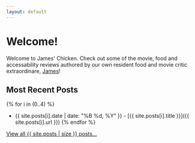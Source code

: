 ```yaml
---
layout: default
---
```


# Welcome!

Welcome to James' Chicken. Check out some of the movie, food and accessability reviews authored by our own resident food and movie critic extraordinare, [James](/about/)!

## Most Recent Posts

{% for i in (0..4) %}
* {{ site.posts[i].date | date: "%B %d, %Y" }} - [{{ site.posts[i].title }}]({{ site.posts[i].url }})
{% endfor %}

[View all {{ site.posts | size }} posts...](/posts/)
